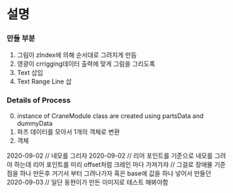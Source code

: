 # 설명

### 만들 부분
1. 그림이 zIndex에 의해 순서대로 그려지게 만듬
2. 영광이 crrigging데이터 출력에 맞게 그림을 그리도록 
3. Text 삽입
4. Text Range Line 삽

### Details of Process
0. instance of CraneModule class are created using partsData and dummyData
1. 파츠 데이터를 모아서 1개의 객체로 변환
2. 객체 


2020-09-02 // 네모를 그리자 
2020-09-02 // 리어 포인트를 기준으로 네모를 그려야 하는데 리어 포인트를 미리 offset처럼 크레인 마다 가져가쟈
           // 그걸로 장애물 기준점을 하나 만든후 거기서 부터 그려나가자 혹은 base에 값을 하나 넣어서 만들던
2020-09-03 // 일단 동현이가 만든 이미지로 테스트 해봐야함